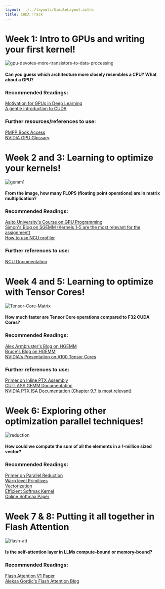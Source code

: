 ```yaml
---
layout: ../../layouts/SimpleLayout.astro
title: CUDA Track
---
```


# Week 1: Intro to GPUs and writing your first kernel!
![gpu-devotes-more-transistors-to-data-processing](https://github.com/user-attachments/assets/2aca8245-ad88-4613-8b73-f94ad395edf4)

#### Can you guess which architecture more closely resembles a CPU? What about a GPU?
### Recommended Readings:
[Motivation for GPUs in Deep Learning](https://horace.io/brrr_intro.html)\
[A gentle introduction to CUDA](https://developer.nvidia.com/blog/even-easier-introduction-cuda/)
### Further resources/references to use:
[PMPP Book Access](https://dokumen.pub/qdownload/programming-massively-parallel-processors-a-hands-on-approach-4nbsped-9780323912310.html)\
[NVIDIA GPU Glossary](https://modal.com/gpu-glossary/device-hardware)

# Week 2 and 3: Learning to optimize your kernels! 
![gemm1](https://github.com/user-attachments/assets/d0349f57-d436-459e-920f-5b445a3771fa)

#### From the image, how many FLOPS (floating point operations) are in matrix multiplication?

### Recommended Readings: 
[Aalto University's Course on GPU Programming](https://ppc.cs.aalto.fi/ch4/)\
[Simon's Blog on SGEMM (Kernels 1-5 are the most relevant for the assignment)](https://siboehm.com/articles/22/CUDA-MMM)\
[How to use NCU profiler](https://www.youtube.com/watch?v=04dJ-aePYpE)

### Further references to use:
[NCU Documentation](https://docs.nvidia.com/nsight-compute/NsightCompute/index.html)

# Week 4 and 5: Learning to optimize with Tensor Cores!
![Tensor-Core-Matrix](https://github.com/user-attachments/assets/d6209037-dd9b-4285-b71e-d3df5184ea2a)
#### How much faster are Tensor Core operations compared to F32 CUDA Cores?

### Recommended Readings:
[Alex Armbruster's Blog on HGEMM](https://alexarmbr.github.io/2024/08/10/How-To-Write-A-Fast-Matrix-Multiplication-From-Scratch-With-Tensor-Cores.html)\
[Bruce's Blog on HGEMM](https://bruce-lee-ly.medium.com/nvidia-tensor-core-cuda-hgemm-advanced-optimization-5a17eb77dd85)\
[NVIDIA's Presentation on A100 Tensor Cores](https://developer.download.nvidia.com/video/gputechconf/gtc/2020/presentations/s21745-developing-cuda-kernels-to-push-tensor-cores-to-the-absolute-limit-on-nvidia-a100.pdf)

### Further references to use:
[Primer on Inline PTX Assembly](https://docs.nvidia.com/cuda/pdf/Inline_PTX_Assembly.pdf)\
[CUTLASS GEMM Documentation](https://github.com/NVIDIA/cutlass/blob/main/media/docs/implicit_gemm_convolution.md#shared-memory-layouts)\
[NVIDIA PTX ISA Documentation (Chapter 9.7 is most relevant)](https://docs.nvidia.com/cuda/parallel-thread-execution/index.html?highlight=mma#)

# Week 6: Exploring other optimization parallel techniques!
![reduction](https://github.com/user-attachments/assets/fadec7b2-eedb-44c2-9918-07f81a0b1604)

#### How could we compute the sum of all the elements in a 1-million sized vector?


### Recommended Readings:
[Primer on Parallel Reduction](https://developer.download.nvidia.com/assets/cuda/files/reduction.pdf)\
[Warp level Primitives](https://developer.nvidia.com/blog/using-cuda-warp-level-primitives/)\
[Vectorization](https://developer.nvidia.com/blog/cuda-pro-tip-increase-performance-with-vectorized-memory-access/)\
[Efficient Softmax Kernel](https://oneflow2020.medium.com/how-to-implement-an-efficient-softmax-cuda-kernel-oneflow-performance-optimization-sharing-405ad56e9031)\
[Online Softmax Paper](https://arxiv.org/pdf/1805.02867)

# Week 7 & 8: Putting it all together in Flash Attention
![flash-att](https://github.com/user-attachments/assets/9a1df84b-f36d-41a9-bf01-b8cd27a32fa5)

#### Is the self-attention layer in LLMs compute-bound or memory-bound?

### Recommended Readings:
[Flash Attention V1 Paper](https://arxiv.org/pdf/2205.14135)\
[Aleksa Gordic's Flash Attention Blog](https://gordicaleksa.medium.com/eli5-flash-attention-5c44017022ad)



